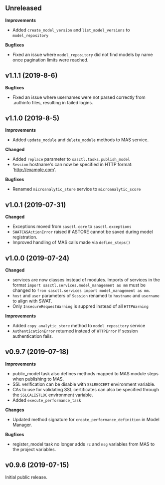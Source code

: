 
Unreleased
----------
**Improvements**
- Added `create_model_version` and `list_model_versions` to `model_repository`

**Bugfixes**
- Fixed an issue where `model_repository` did not find models by name once pagination limits were reached. 

 
v1.1.1 (2019-8-6)
-----------------
**Bugfixes**
- Fixed an issue where usernames were not parsed correctly from .authinfo files, resulting in failed logins. 


v1.1.0 (2019-8-5)
-----------------
 **Improvements**
- Added `update_module` and `delete_module` methods to MAS service.

**Changed**
- Added `replace` parameter to `sasctl.tasks.publish_model` 
- `Session` hostname's can now be specified in HTTP format: 'http://example.com'.

**Bugfixes**
- Renamed `microanalytic_store` service to `microanalytic_score` 


v1.0.1 (2019-07-31)
-------------------
**Changed**
 - Exceptions moved from `sasctl.core` to `sasctl.exceptions`
 - `SWATCASActionError` raised if ASTORE cannot be saved during model registration.
 - Improved handling of MAS calls made via `define_steps()` 


v1.0.0 (2019-07-24)
-------------------
 **Changed**
 - services are now classes instead of modules.
   Imports of services in the format `import sasctl.services.model_management as mm` must be
   changed to `from sasctl.services import model_management as mm`.
 - `host` and `user` parameters of `Session` renamed to `hostname` and `username` to align with SWAT.
 - Only `InsecureRequestWarning` is suppred instead of all `HTTPWarning`
 
 **Improvements**
 - Added `copy_analytic_store` method to `model_repository` service
 - `AuthenticationError` returned instead of `HTTPError` if session authentication fails.


v0.9.7 (2019-07-18)
-------------------
**Improvements**
 - public_model task also defines methods mapped to MAS module steps when publishing to MAS.
 - SSL verification can be disable with `SSLREQCERT` environment variable.
 - CAs to use for validating SSL certificates can also be specified through the `SSLCALISTLOC` environment variable.
 - Added `execute_performance_task`

**Changes**
 - Updated method signature for `create_performance_definition` in Model Manager.

**Bugfixes**
 - register_model task no longer adds `rc` and `msg` variables from MAS to the project variables.


v0.9.6 (2019-07-15)
-------------------
Initial public release.